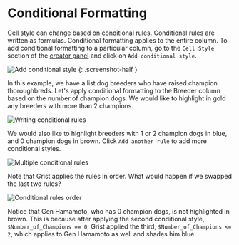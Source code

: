 Conditional Formatting
======================

Cell style can change based on conditional rules. Conditional rules are written as formulas. Conditional formatting applies to the entire column. To add conditional formatting to a particular column, go to the `Cell Style` section of the [creator panel](glossary.md#creator-panel) and click on `Add conditional style`.

![Add conditional style](../images/columns/add-conditional-style.png)
{: .screenshot-half }

In this example, we have a list dog breeders who have raised champion thoroughbreds. Let's apply conditional formatting to the Breeder column based on the number of champion dogs. We would like to highlight in gold any breeders with more than 2 champions.

![Writing conditional rules](../images/columns/first-conditional-rule.png)

We would also like to highlight breeders with 1 or 2 champion dogs in blue, and 0 champion dogs in brown. Click `Add another rule` to add more conditional styles. 

![Multiple conditional rules](../images/columns/multiple-conditional-rules.PNG)

Note that Grist applies the rules in order. What would happen if we swapped the last two rules? 

![Conditional rules order](../images/columns/conditional-rules-order.PNG)

Notice that Gen Hamamoto, who has 0 champion dogs, is not highlighted in brown. This is because after applying the second conditional style, `$Number_of_Champions == 0`, Grist applied the third, `$Number_of_Champions <= 2`, which applies to Gen Hamamoto as well and shades him blue. 